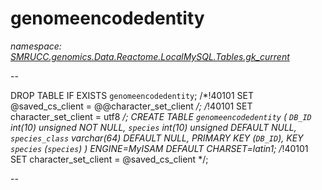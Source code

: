﻿# genomeencodedentity
_namespace: [SMRUCC.genomics.Data.Reactome.LocalMySQL.Tables.gk_current](./index.md)_

--
 
 DROP TABLE IF EXISTS `genomeencodedentity`;
 /*!40101 SET @saved_cs_client = @@character_set_client */;
 /*!40101 SET character_set_client = utf8 */;
 CREATE TABLE `genomeencodedentity` (
 `DB_ID` int(10) unsigned NOT NULL,
 `species` int(10) unsigned DEFAULT NULL,
 `species_class` varchar(64) DEFAULT NULL,
 PRIMARY KEY (`DB_ID`),
 KEY `species` (`species`)
 ) ENGINE=MyISAM DEFAULT CHARSET=latin1;
 /*!40101 SET character_set_client = @saved_cs_client */;
 
 --




